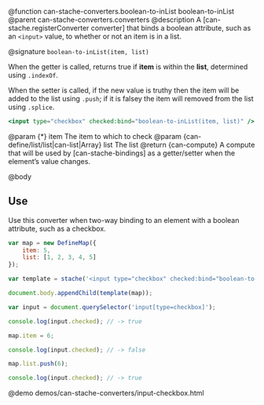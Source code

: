 @function can-stache-converters.boolean-to-inList boolean-to-inList
@parent can-stache-converters.converters
@description A [can-stache.registerConverter converter] that binds a boolean attribute, such as an `<input>` value, to whether or not an item is in a list.

@signature `boolean-to-inList(item, list)`

When the getter is called, returns true if **item** is within the **list**, determined using `.indexOf`.

When the setter is called, if the new value is truthy then the item will be added to the list using `.push`; if it is falsey the item will removed from the list using `.splice`.

```handlebars
<input type="checkbox" checked:bind="boolean-to-inList(item, list)" />
```

@param {*} item The item to which to check
@param {can-define/list/list|can-list|Array} list The list
@return {can-compute} A compute that will be used by [can-stache-bindings] as a getter/setter when the element’s value changes.

@body

## Use

Use this converter when two-way binding to an element with a boolean attribute, such as a checkbox.

```js
var map = new DefineMap({
	item: 5,
	list: [1, 2, 3, 4, 5]
});

var template = stache('<input type="checkbox" checked:bind="boolean-to-inList(item, list)" />');

document.body.appendChild(template(map));

var input = document.querySelector('input[type=checkbox]');

console.log(input.checked); // -> true

map.item = 6;

console.log(input.checked); // -> false

map.list.push(6);

console.log(input.checked); // -> true
```

@demo demos/can-stache-converters/input-checkbox.html
